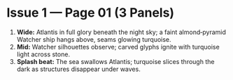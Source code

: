 # Issue 1 — Page 01 (3 Panels)

1) **Wide:** Atlantis in full glory beneath the night sky; a faint almond‑pyramid Watcher ship hangs above, seams glowing turquoise.  
2) **Mid:** Watcher silhouettes observe; carved glyphs ignite with turquoise light across stone.  
3) **Splash beat:** The sea swallows Atlantis; turquoise slices through the dark as structures disappear under waves.
